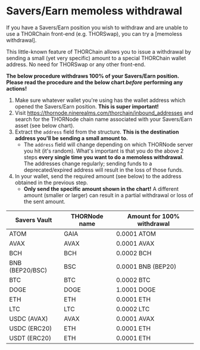 # Savers/Earn memoless withdrawal

If you have a Savers/Earn position you wish to withdraw and are unable to use a
THORChain front-end (e.g. THORSwap), you can try a [memoless withdrawal].

This little-known feature of THORChain allows you to issue a withdrawal by
sending a small (yet very specific) amount to a special THORChain wallet
address.  No need for THORSwap or any other front-end.

**The below procedure withdraws 100% of your Savers/Earn position.  Please read the procedure and the below chart _before_ performing any actions!**

1. Make sure whatever wallet you're using has the wallet address which opened the Savers/Earn position.  **This is super important!**
1. Visit <https://thornode.ninerealms.com/thorchain/inbound_addresses> and search for the THORNode chain name associated with your Savers/Earn asset (see below chart).
1. Extract the `address` field from the structure.  **This is the destination address you'll be sending a small amount to.**
   - The `address` field will change depending on which THORNode server you hit (it's random).  What's important is that you do the above 2 steps **every single time you want to do a memoless withdrawal**.  The addresses change regularly; sending funds to a deprecated/expired address will result in the loss of those funds.
1. In your wallet, send the required amount (see below) to the address obtained in the previous step.
   - **Only send the specific amount shown in the chart!**  A different amount (smaller or larger) can result in a partial withdrawal or loss of the sent amount.

| Savers Vault     | THORNode name | Amount for 100% withdrawal |
| ---------------- | ------------- | -------------------------- |
| ATOM             | GAIA          | 0.0001 ATOM                |
| AVAX             | AVAX          | 0.0001 AVAX                |
| BCH              | BCH           | 0.0002 BCH                 |
| BNB (BEP20/BSC)  | BSC           | 0.0001 BNB (BEP20)         |
| BTC              | BTC           | 0.0002 BTC                 |
| DOGE             | DOGE          | 1.0001 DOGE                |
| ETH              | ETH           | 0.0001 ETH                 |
| LTC              | LTC           | 0.0002 LTC                 |
| USDC (AVAX)      | AVAX          | 0.0001 AVAX                |
| USDC (ERC20)     | ETH           | 0.0001 ETH                 |
| USDT (ERC20)     | ETH           | 0.0001 ETH                 |

[1]: https://dev.thorchain.org/saving-guide/quickstart-guide.html#basic-mechanics
